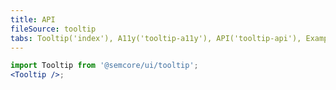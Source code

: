 ```yaml
---
title: API
fileSource: tooltip
tabs: Tooltip('index'), A11y('tooltip-a11y'), API('tooltip-api'), Example('tooltip-code'), Changelog('tooltip-changelog')
---
```


```jsx
import Tooltip from '@semcore/ui/tooltip';
<Tooltip />;
```

<TypesView type="TooltipProps" :types={...types} />

<script setup>import { data as types } from '@types.data.ts';</script>